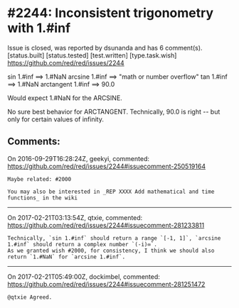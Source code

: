 
#2244: Inconsistent trigonometry with 1.#inf
================================================================================
Issue is closed, was reported by dsunanda and has 6 comment(s).
[status.built] [status.tested] [test.written] [type.task.wish]
<https://github.com/red/red/issues/2244>

sin 1.#inf      ==> 1.#NaN
arcsine 1.#inf  ==> "math or number overflow"
tan 1.#inf      ==> 1.#NaN
arctangent 1.#inf ==> 90.0

Would expect 1.#NaN for the ARCSINE.

No sure best behavior for ARCTANGENT. Technically, 90.0 is right -- but only for certain values of infinity.



Comments:
--------------------------------------------------------------------------------

On 2016-09-29T16:28:24Z, geekyi, commented:
<https://github.com/red/red/issues/2244#issuecomment-250519164>

    Maybe related: #2000
    
    You may also be interested in _REP XXXX Add mathematical and time functions_ in the wiki

--------------------------------------------------------------------------------

On 2017-02-21T03:13:54Z, qtxie, commented:
<https://github.com/red/red/issues/2244#issuecomment-281233811>

    Technically, `sin 1.#inf` should return a range `[-1, 1]`, `arcsine 1.#inf` should return a complex number `(-i)∞`.
    As we granted wish #2000, for consistency, I think we should also return `1.#NaN` for `arcsine 1.#inf`.

--------------------------------------------------------------------------------

On 2017-02-21T05:49:00Z, dockimbel, commented:
<https://github.com/red/red/issues/2244#issuecomment-281251472>

    @qtxie Agreed.

